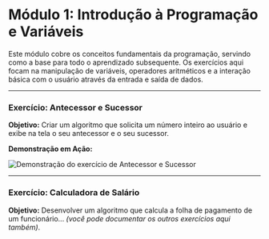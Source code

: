 # Módulo 1: Introdução à Programação e Variáveis

Este módulo cobre os conceitos fundamentais da programação, servindo como a base para todo o aprendizado subsequente. Os exercícios aqui focam na manipulação de variáveis, operadores aritméticos e a interação básica com o usuário através da entrada e saída de dados.

---

### Exercício: Antecessor e Sucessor

**Objetivo:** Criar um algoritmo que solicita um número inteiro ao usuário e exibe na tela o seu antecessor e o seu sucessor.

**Demonstração em Ação:**

![Demonstração do exercício de Antecessor e Sucessor](../../demonstracoes/demo-antecessor-sucessor.gif)

---

### Exercício: Calculadora de Salário

**Objetivo:** Desenvolver um algoritmo que calcula a folha de pagamento de um funcionário... *(você pode documentar os outros exercícios aqui também)*.